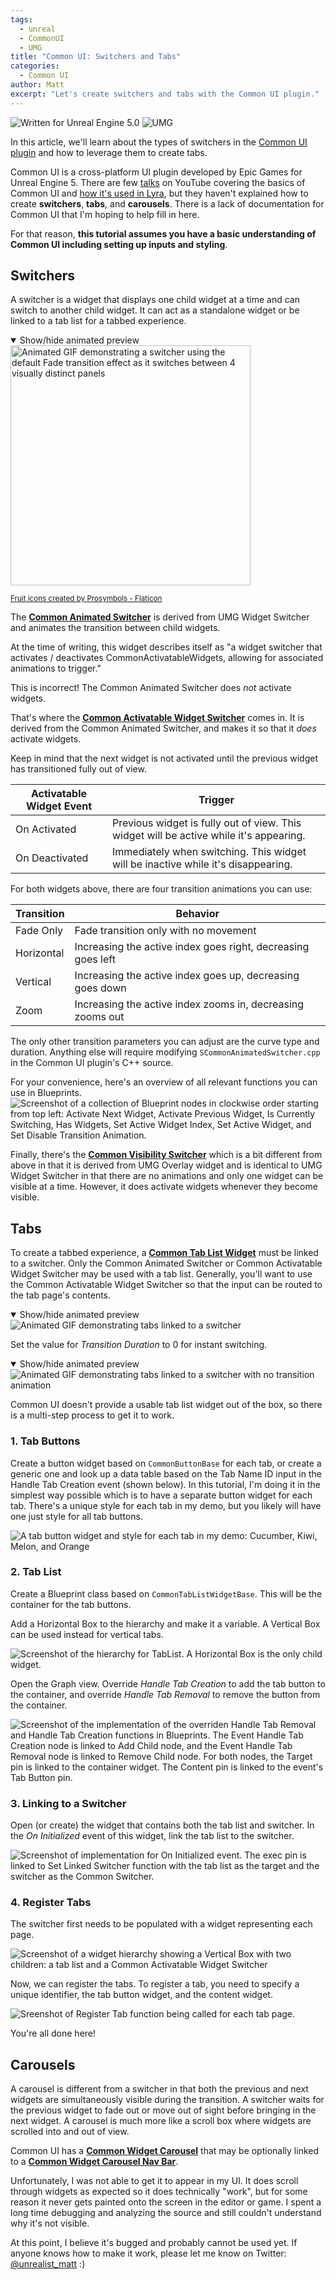 ```yaml
---
tags:
  - unreal
  - CommonUI
  - UMG
title: "Common UI: Switchers and Tabs"
categories:
  - Common UI
author: Matt
excerpt: "Let's create switchers and tabs with the Common UI plugin."
---
```

<img src="https://img.shields.io/badge/Unreal%20Engine-5.0-informational" alt="Written for Unreal Engine 5.0"> <img src="https://img.shields.io/badge/-UMG-blueviolet" alt="UMG">

In this article, we'll learn about the types of switchers in the [Common UI plugin](https://docs.unrealengine.com/5.0/en-US/common-ui-plugin-for-advanced-user-interfaces-in-unreal-engine/) and how to leverage them to create tabs.

Common UI is a cross-platform UI plugin developed by Epic Games for Unreal Engine 5. There are few [talks](https://www.youtube.com/watch?v=TTB5y-03SnE) on YouTube covering the basics of Common UI and [how it's used in Lyra](https://www.youtube.com/watch?v=u06GAVxyIag), but they haven't explained how to create **switchers**, **tabs**, and **carousels**. There is a lack of documentation for Common UI that I'm hoping to help fill in here.

For that reason, **this tutorial assumes you have a basic understanding of Common UI including setting up inputs and styling**.

## Switchers
A switcher is a widget that displays one child widget at a time and can switch to another child widget. It can act as a standalone widget or be linked to a tab list for a tabbed experience.

<details open style="margin-bottom: 1em;">
  <summary class="toggle-link">Show/hide animated preview</summary>
  <img src="/assets/images/basic-switcher.gif" style="height: 384px;" alt="Animated GIF demonstrating a switcher using the default Fade transition effect as it switches between 4 visually distinct panels">
  <p><small><a href="https://www.flaticon.com/free-icons/fruit" title="fruit icons">Fruit icons created by Prosymbols - Flaticon</a></small></p>
</details>

The **[Common Animated Switcher](https://docs.unrealengine.com/5.0/en-US/API/Plugins/CommonUI/UCommonAnimatedSwitcher/)** is derived from UMG Widget Switcher and animates the transition between child widgets.

At the time of writing, this widget describes itself as "a widget switcher that activates / deactivates CommonActivatableWidgets, allowing for associated animations to trigger."

This is incorrect! The Common Animated Switcher does *not* activate widgets.

That's where the **[Common Activatable Widget Switcher](https://docs.unrealengine.com/5.0/en-US/API/Plugins/CommonUI/UCommonActivatableWidgetSwitcher/)** comes in. It is derived from the Common Animated Switcher, and makes it so that it _does_ activate widgets.

Keep in mind that the next widget is not activated until the previous widget has transitioned fully out of view.
<table>
 <thead>
  <tr><th>Activatable Widget Event</th><th>Trigger</th></tr>
 </thead>
 <tbody>
  <tr><td>On Activated</td><td>Previous widget is fully out of view. This widget will be active while it's appearing.</td></tr>
  <tr><td>On Deactivated</td><td>Immediately when switching. This widget will be inactive while it's disappearing.</td></tr>
 </tbody>
</table>

For both widgets above, there are four transition animations you can use:
<table>
 <thead>
  <tr><th>Transition</th><th>Behavior</th></tr>
 </thead>
 <tbody>
  <tr><td>Fade Only</td><td>Fade transition only with no movement</td></tr>
  <tr><td>Horizontal</td><td>Increasing the active index goes right, decreasing goes left</td></tr>
  <tr><td>Vertical</td><td>Increasing the active index goes up, decreasing goes down</td></tr>
  <tr><td>Zoom</td><td>Increasing the active index zooms in, decreasing zooms out</td></tr>
 </tbody>
</table>

The only other transition parameters you can adjust are the curve type and duration. Anything else will require modifying `SCommonAnimatedSwitcher.cpp` in the Common UI plugin's C++ source.

For your convenience, here's an overview of all relevant functions you can use in Blueprints.
<img src="/assets/images/switcher-blueprint-functions.png" alt="Screenshot of a collection of Blueprint nodes in clockwise order starting from top left: Activate Next Widget, Activate Previous Widget, Is Currently Switching, Has Widgets, Set Active Widget Index, Set Active Widget, and Set Disable Transition Animation.">

Finally, there's the **[Common Visibility Switcher](https://docs.unrealengine.com/5.0/en-US/API/Plugins/CommonUI/UCommonVisibilitySwitcher/)** which is a bit different from above in that it is derived from UMG Overlay widget and is identical to UMG Widget Switcher in that there are no animations and only one widget can be visible at a time. However, it does activate widgets whenever they become visible.

## Tabs
To create a tabbed experience, a **[Common Tab List Widget](https://docs.unrealengine.com/5.0/en-US/API/Plugins/CommonUI/UCommonTabListWidgetBase/)** must be linked to a switcher. Only the Common Animated Switcher or Common Activatable Widget Switcher may be used with a tab list. Generally, you'll want to use the Common Activatable Widget Switcher so that the input can be routed to the tab page's contents. 

<details open style="margin-bottom: 1em;">
  <summary class="toggle-link">Show/hide animated preview</summary>
  <img src="/assets/images/tab-demo.gif" alt="Animated GIF demonstrating tabs linked to a switcher">
</details>

Set the value for _Transition Duration_ to 0 for instant switching.

<details open style="margin-bottom: 1em;">
  <summary class="toggle-link">Show/hide animated preview</summary>
  <img src="/assets/images/tab-demo-instant.gif" alt="Animated GIF demonstrating tabs linked to a switcher with no transition animation">
</details>

Common UI doesn't provide a usable tab list widget out of the box, so there is a multi-step process to get it to work.

### 1. Tab Buttons
Create a button widget based on `CommonButtonBase` for each tab, or create a generic one and look up a data table based on the Tab Name ID input in the Handle Tab Creation event (shown below). In this tutorial, I'm doing it in the simplest way possible which is to have a separate button widget for each tab. There's a unique style for each tab in my demo, but you likely will have one just style for all tab buttons.

<img src="/assets/images/tab-buttons.png" alt="A tab button widget and style for each tab in my demo: Cucumber, Kiwi, Melon, and Orange">

### 2. Tab List
Create a Blueprint class based on `CommonTabListWidgetBase`. This will be the container for the tab buttons.

Add a Horizontal Box to the hierarchy and make it a variable. A Vertical Box can be used instead for vertical tabs.

<img src="/assets/images/tab-list-hierarchy.png" alt="Screenshot of the hierarchy for TabList. A Horizontal Box is the only child widget.">

Open the Graph view. Override _Handle Tab Creation_ to add the tab button to the container, and override _Handle Tab Removal_ to remove the button from the container.

<img src="/assets/images/tab-list-overrides.png" alt="Screenshot of the implementation of the overriden Handle Tab Removal and Handle Tab Creation functions in Blueprints. The Event Handle Tab Creation node is linked to Add Child node, and the Event Handle Tab Removal node is linked to Remove Child node. For both nodes, the Target pin is linked to the container widget. The Content pin is linked to the event's Tab Button pin.">

### 3. Linking to a Switcher
Open (or create) the widget that contains both the tab list and switcher. In the _On Initialized_ event of this widget, link the tab list to the switcher.

<img src="/assets/images/set-linked-switcher.png" alt="Screenshot of implementation for On Initialized event. The exec pin is linked to Set Linked Switcher function with the tab list as the target and the switcher as the Common Switcher.">

### 4. Register Tabs
The switcher first needs to be populated with a widget representing each page.

<img src="/assets/images/tab-switcher-hierarchy.png" alt="Screenshot of a widget hierarchy showing a Vertical Box with two children: a tab list and a Common Activatable Widget Switcher">

Now, we can register the tabs. To register a tab, you need to specify a unique identifier, the tab button widget, and the content widget.

<img src="/assets/images/register-tabs.png" alt="Sreenshot of Register Tab function being called for each tab page.">

You're all done here!

## Carousels
A carousel is different from a switcher in that both the previous and next widgets are simultaneously visible during the transition. A switcher waits for the previous widget to fade out or move out of sight before bringing in the next widget. A carousel is much more like a scroll box where widgets are scrolled into and out of view.

Common UI has a **[Common Widget Carousel](https://docs.unrealengine.com/5.0/en-US/API/Plugins/CommonUI/UCommonWidgetCarousel/)** that may be optionally linked to a **[Common Widget Carousel Nav Bar](https://docs.unrealengine.com/5.0/en-US/API/Plugins/CommonUI/UCommonWidgetCarouselNavBar/)**.

Unfortunately, I was not able to get it to appear in my UI. It does scroll through widgets as expected so it does technically "work", but for some reason it never gets painted onto the screen in the editor or game. I spent a long time debugging and analyzing the source and still couldn't understand why it's not visible. 

At this point, I believe it's bugged and probably cannot be used yet. If anyone knows how to make it work, please let me know on Twitter: [@unrealist_matt](https://twitter.com/unrealist_matt) :)
